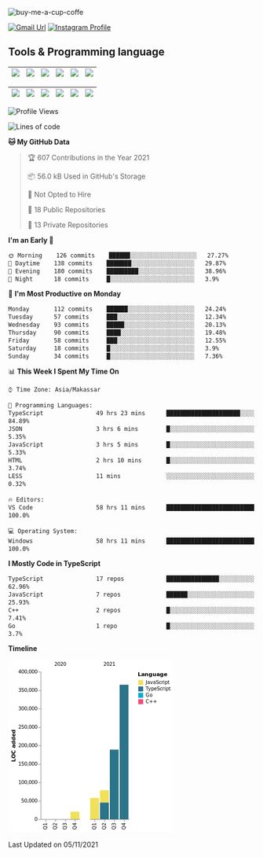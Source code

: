 
![buy-me-a-cup-coffe](https://www.buymeacoffee.com/assets/img/guidelines/download-assets-sm-1.svg)

[![Gmail Url](https://img.shields.io/twitter/url?label=aaulia.raahman@gmail.com&logo=gmail&style=social&url=http%3A%2F%2Fmailto%3Acontact.aaulia.raahman@gmail.com)](mailto:aaulia.raahman@gmail.com) [![Instagram Profile](https://img.shields.io/twitter/url?label=auliyrhman&logo=instagram&style=social&url=https://www.instagram.com/auliyrhman/)](https://www.instagram.com/auliyrhman)

## Tools & Programming language

| [<img src="https://upload.wikimedia.org/wikipedia/commons/4/4c/Typescript_logo_2020.svg" width="50">]() | [<img src="https://cdn.svgporn.com/logos/javascript.svg" width="50">]() | [<img src="https://cdn.svgporn.com/logos/mysql.svg" width="50">]() | <img src="https://cdn.svgporn.com/logos/firebase.svg" width="50"/> | <img src="https://cdn.svgporn.com/logos/mongodb.svg" width="50"/> | <img src="https://cdn.worldvectorlogo.com/logos/c.svg" width="50"/> |
| ------------------------------------------------------------------------------------------------------- | ----------------------------------------------------------------------- | --------------------------------------------------------------------------------------------- | ------------------------------------------------------------------ | ----------------------------------------------------------- | ------------------------------------------------------------------ |

| [<img src="https://www.svgrepo.com/show/306460/nestjs.svg" width="50">]() | [<img src="https://camo.githubusercontent.com/8ac3f7b51de4853384673841868d1c6eb9de77c3b44a891dc53ff9ec27457d3f/68747470733a2f2f636e63662d6272616e64696e672e6e65746c6966792e6170702f696d672f70726f6a656374732f677270632f686f72697a6f6e74616c2f636f6c6f722f677270632d686f72697a6f6e74616c2d636f6c6f722e737667" width="50">]() | [<img src="https://upload.wikimedia.org/wikipedia/commons/8/8e/Nextjs-logo.svg" width="50">]() | [<img src="https://upload.wikimedia.org/wikipedia/commons/a/a7/React-icon.svg" width="50">]() |  [<img src="https://upload.wikimedia.org/wikipedia/commons/d/d9/Node.js_logo.svg" width="50">]() | [<img src="https://cdn.svgporn.com/logos/express.svg" width="50">]() |
| ---------------------------------------------------------------------------------------------- | --------------------------------------------------------------------------------------------------------------------------------------------------------------------------------------------------------------------------------------------------------------------------------------------------------------------------- | ------------------------------------------------------------------------- | ------------------------------------------------------------------- | ------------------------------------------------------------------- | ------------------------------------------------------------------- |


<!--
**aulyarahman/aulyarahman** is a ✨ _special_ ✨ repository because its `README.md` (this file) appears on your GitHub profile.

Here are some ideas to get you started:

- 🔭 I’m currently working on ...
- 🌱 I’m currently learning ...
- 👯 I’m looking to collaborate on ...
- 🤔 I’m looking for help with ...
- 💬 Ask me about ...
- 📫 How to reach me: ...
- 😄 Pronouns: ...
- ⚡ Fun fact: ...
-->

<!--START_SECTION:waka-->
![Profile Views](http://img.shields.io/badge/Profile%20Views-0-blue)

![Lines of code](https://img.shields.io/badge/From%20Hello%20World%20I%27ve%20Written-710187%20lines%20of%20code-blue)

**🐱 My GitHub Data** 

> 🏆 607 Contributions in the Year 2021
 > 
> 📦 56.0 kB Used in GitHub's Storage 
 > 
> 🚫 Not Opted to Hire
 > 
> 📜 18 Public Repositories 
 > 
> 🔑 13 Private Repositories  
 > 
**I'm an Early 🐤** 

```text
🌞 Morning    126 commits    ██████░░░░░░░░░░░░░░░░░░░   27.27% 
🌆 Daytime    138 commits    ███████░░░░░░░░░░░░░░░░░░   29.87% 
🌃 Evening    180 commits    █████████░░░░░░░░░░░░░░░░   38.96% 
🌙 Night      18 commits     █░░░░░░░░░░░░░░░░░░░░░░░░   3.9%

```
📅 **I'm Most Productive on Monday** 

```text
Monday       112 commits    ██████░░░░░░░░░░░░░░░░░░░   24.24% 
Tuesday      57 commits     ███░░░░░░░░░░░░░░░░░░░░░░   12.34% 
Wednesday    93 commits     █████░░░░░░░░░░░░░░░░░░░░   20.13% 
Thursday     90 commits     ████░░░░░░░░░░░░░░░░░░░░░   19.48% 
Friday       58 commits     ███░░░░░░░░░░░░░░░░░░░░░░   12.55% 
Saturday     18 commits     █░░░░░░░░░░░░░░░░░░░░░░░░   3.9% 
Sunday       34 commits     █░░░░░░░░░░░░░░░░░░░░░░░░   7.36%

```


📊 **This Week I Spent My Time On** 

```text
⌚︎ Time Zone: Asia/Makassar

💬 Programming Languages: 
TypeScript               49 hrs 23 mins      █████████████████████░░░░   84.89% 
JSON                     3 hrs 6 mins        █░░░░░░░░░░░░░░░░░░░░░░░░   5.35% 
JavaScript               3 hrs 5 mins        █░░░░░░░░░░░░░░░░░░░░░░░░   5.33% 
HTML                     2 hrs 10 mins       █░░░░░░░░░░░░░░░░░░░░░░░░   3.74% 
LESS                     11 mins             ░░░░░░░░░░░░░░░░░░░░░░░░░   0.32%

🔥 Editors: 
VS Code                  58 hrs 11 mins      █████████████████████████   100.0%

💻 Operating System: 
Windows                  58 hrs 11 mins      █████████████████████████   100.0%

```

**I Mostly Code in TypeScript** 

```text
TypeScript               17 repos            ███████████████░░░░░░░░░░   62.96% 
JavaScript               7 repos             ██████░░░░░░░░░░░░░░░░░░░   25.93% 
C++                      2 repos             █░░░░░░░░░░░░░░░░░░░░░░░░   7.41% 
Go                       1 repo              █░░░░░░░░░░░░░░░░░░░░░░░░   3.7%

```


**Timeline**

![Chart not found](https://raw.githubusercontent.com/aulyarahman/aulyarahman/main/charts/bar_graph.png) 


 Last Updated on 05/11/2021
<!--END_SECTION:waka-->
